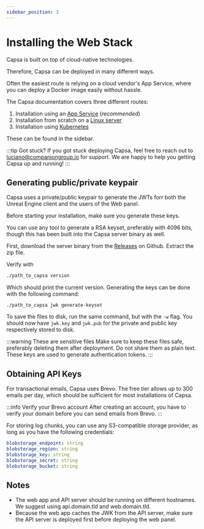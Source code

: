 ```yaml
---
sidebar_position: 3
---
```


# Installing the Web Stack

Capsa is built on top of cloud-native technologies.

Therefore, Capsa can be deployed in many different ways.

Often the easiest route is relying on a cloud vendor's App Service, where you can deploy a Docker image easily without hassle.

The Capsa documentation covers three different routes:

1. Installation using an [App Service](./web-stack-installation/app-service.md) (_recommended_)
2. Installation from scratch on a [Linux server](./web-stack-installation/linux.md)
3. Installation using [Kubernetes](./web-stack-installation/kubernetes.md)

These can be found in the sidebar.

:::tip Got stuck?
If you got stuck deploying Capsa, feel free to reach out to [luciano@companiongroup.io](mailto:luciano@companiongroup.io) for support. We are happy to help you getting Capsa up and running!
:::

## Generating public/private keypair

Capsa uses a private/public keypair to generate the JWTs forr both the Unreal Engine client and the users of the Web panel.

Before starting your installation, make sure you generate these keys.

You can use any tool to generate a RSA keyset, preferably with 4096 bits, though this has been built into the Capsa server binary as well.

First, download the server binary from the [Releases](https://github.com/capsa-gg/capsa/releases) on Github. Extract the zip file.

Verify with

```sh
./path_to_capsa version
```

Which should print the current version. Generating the keys can be done with the following command:

```
./path_to_capsa jwk generate-keyset
```

To save the files to disk, run the same command, but with the `-w` flag. You should now have `jwk.key` and `jwk.pub` for the private and public key respectively stored to disk.

:::warning These are sensitive files
Make sure to keep these files safe, preferably deleting them after deployment. Do not share them as plain text. These keys are used to generate authentication tokens.
:::

## Obtaining API Keys

For transactional emails, Capsa uses Brevo. The free tier allows up to 300 emails per day, which should be sufficient for most installations of Capsa.

:::info Verify your Brevo account
After creating an account, you have to verify your domain before you can send emails from Brevo.
:::

For storing log chunks, you can use any S3-compatible storage provider, as long as you have the following credentials:

```yaml
blobstorage_endpoint: string
blobstorage_region: string
blobstorage_key: string
blobstorage_secret: string
blobstorage_bucket: string
```

## Notes

- The web app and API server should be running on different hostnames. We suggest using api.domain.tld and web.domain.tld.
- Because the web app caches the JWK from the API server, make sure the API server is deployed first before deploying the web panel.
